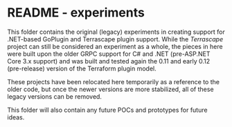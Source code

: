 # README - experiments

This folder contains the original (legacy) experiments in creating support for
.NET-based GoPlugin and Terrascape plugin support.  While the _Terrascape_
project can still be considered an experiment as a whole, the pieces in here
were built upon the older GRPC support for C# and .NET (pre-ASP.NET Core 3.x
support) and was built and tested again the 0.11 and early 0.12 (pre-release)
version of the Terraform plugin model.

These projects have been relocated here temporarily as a reference to the
older code, but once the newer versions are more stabilized, all of these
legacy versions can be removed.

This folder will also contain any future POCs and prototypes for future ideas.
